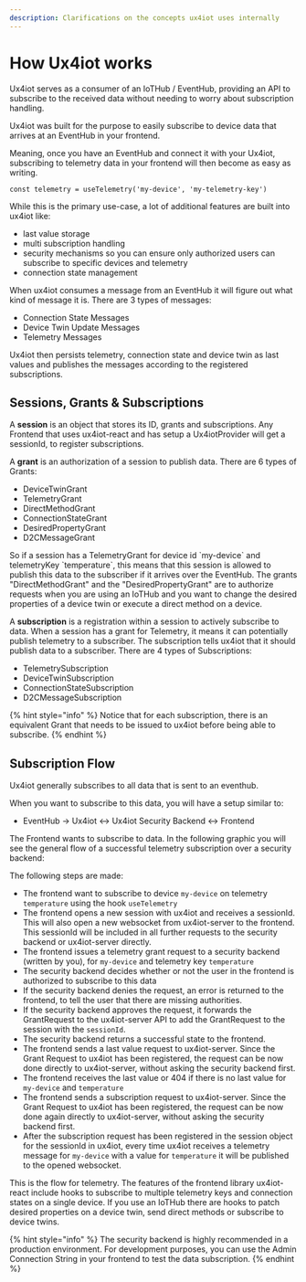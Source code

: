 ```yaml
---
description: Clarifications on the concepts ux4iot uses internally
---
```


# How Ux4iot works

Ux4iot serves as a consumer of an IoTHub / EventHub, providing an API to subscribe to the received data without needing to worry about subscription handling.

Ux4iot was built for the purpose to easily subscribe to device data that arrives at an EventHub in your frontend.

Meaning, once you have an EventHub and connect it with your Ux4iot, subscribing to telemetry data in your frontend will then become as easy as writing.

```
const telemetry = useTelemetry('my-device', 'my-telemetry-key')
```

While this is the primary use-case, a lot of additional features are built into ux4iot like:

* last value storage
* multi subscription handling
* security mechanisms so you can ensure only authorized users can subscribe to specific devices and telemetry
* connection state management

When ux4iot consumes a message from an EventHub it will figure out what kind of message it is. There are 3 types of messages:

* Connection State Messages
* Device Twin Update Messages
* Telemetry Messages

Ux4iot then persists telemetry, connection state and device twin as last values and publishes the messages according to the registered subscriptions.

## Sessions, Grants & Subscriptions

A **session** is an object that stores its ID, grants and subscriptions. Any Frontend that uses ux4iot-react and has setup a Ux4iotProvider will get a sessionId, to register subscriptions.

A **grant** is an authorization of a session to publish data. There are 6 types of Grants:

* DeviceTwinGrant&#x20;
* TelemetryGrant&#x20;
* DirectMethodGrant&#x20;
* ConnectionStateGrant&#x20;
* DesiredPropertyGrant&#x20;
* D2CMessageGrant

So if a session has a TelemetryGrant for device id \`my-device\` and telemetryKey \`temperature\`, this means that this session is allowed to publish this data to the subscriber if it arrives over the EventHub. The grants "DirectMethodGrant" and the "DesiredPropertyGrant" are to authorize requests when you are using an IoTHub and you want to change the desired properties of a device twin or execute a direct method on a device.

A **subscription** is a registration within a session to actively subscribe to data. When a session has a grant for Telemetry, it means it can potentially publish telemetry to a subscriber. The subscription tells ux4iot that it should publish data to a subscriber. There are 4 types of Subscriptions:

* TelemetrySubscription
* DeviceTwinSubscription
* ConnectionStateSubscription
* D2CMessageSubscription

{% hint style="info" %}
Notice that for each subscription, there is an equivalent Grant that needs to be issued to ux4iot before being able to subscribe.
{% endhint %}

## Subscription Flow

Ux4iot generally subscribes to all data that is sent to an eventhub.

When you want to subscribe to this data, you will have a setup similar to:

* EventHub -> Ux4iot <-> Ux4iot Security Backend <-> Frontend

The Frontend wants to subscribe to data. In the following graphic you will see the general flow of a successful telemetry subscription over a security backend:

The following steps are made:



* The frontend want to subscribe to device `my-device` on telemetry `temperature` using the hook `useTelemetry`
* The frontend opens a new session with ux4iot and receives a sessionId. This will also open a new websocket from ux4iot-server to the frontend. This sessionId will be included in all further requests to the security backend or ux4iot-server directly.
* The frontend issues a telemetry grant request to a security backend (written by you), for `my-device` and telemetry key `temperature`
* The security backend decides whether or not the user in the frontend is authorized to subscribe to this data
* If the security backend denies the request, an error is returned to the frontend, to tell the user that there are missing authorities.
* If the security backend approves the request, it forwards the GrantRequest to the ux4iot-server API to add the GrantRequest to the session with the `sessionId`.
* The security backend returns a successful state to the frontend.
* The frontend sends a last value request to ux4iot-server. Since the Grant Request to ux4iot has been registered, the request can be now done directly to ux4iot-server, without asking the security backend first.
* The frontend receives the last value or 404 if there is no last value for `my-device` and `temperature`
* The frontend sends a subscription request to ux4iot-server. Since the Grant Request to ux4iot has been registered, the request can be now done again directly to ux4iot-server, without asking the security backend first.
* After the subscription request has been registered in the session object for the sessionId in ux4iot, every time ux4iot receives a telemetry message for `my-device` with a value for `temperature` it will be published to the opened websocket.&#x20;

This is the flow for telemetry. The features of the frontend library ux4iot-react include hooks to subscribe to multiple telemetry keys and connection states on a single device. If you use an IoTHub there are hooks to patch desired properties on a device twin, send direct methods or subscribe to device twins.

{% hint style="info" %}
The security backend is highly recommended in a production environment. For development purposes, you can use the Admin Connection String in your frontend to test the data subscription.
{% endhint %}
